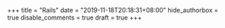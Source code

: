 +++
title = "Rails"
date = "2019-11-18T20:18:31+08:00"
hide_authorbox = true
disable_comments = true
draft = true
+++
